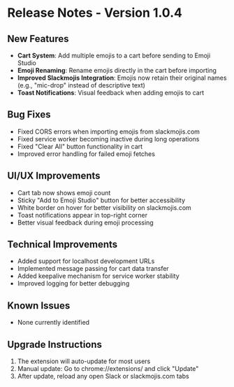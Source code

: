 # Release Notes - Version 1.0.4

## New Features
- **Cart System**: Add multiple emojis to a cart before sending to Emoji Studio
- **Emoji Renaming**: Rename emojis directly in the cart before importing
- **Improved Slackmojis Integration**: Emojis now retain their original names (e.g., "mic-drop" instead of descriptive text)
- **Toast Notifications**: Visual feedback when adding emojis to cart

## Bug Fixes
- Fixed CORS errors when importing emojis from slackmojis.com
- Fixed service worker becoming inactive during long operations
- Fixed "Clear All" button functionality in cart
- Improved error handling for failed emoji fetches

## UI/UX Improvements
- Cart tab now shows emoji count
- Sticky "Add to Emoji Studio" button for better accessibility
- White border on hover for better visibility on slackmojis.com
- Toast notifications appear in top-right corner
- Better visual feedback during emoji processing

## Technical Improvements
- Added support for localhost development URLs
- Implemented message passing for cart data transfer
- Added keepalive mechanism for service worker stability
- Improved logging for better debugging

## Known Issues
- None currently identified

## Upgrade Instructions
1. The extension will auto-update for most users
2. Manual update: Go to chrome://extensions/ and click "Update"
3. After update, reload any open Slack or slackmojis.com tabs